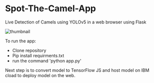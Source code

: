 # Spot-The-Camel-App
Live Detection of Camels using YOLOv5 in a web browser using Flask


![thumbnail](https://user-images.githubusercontent.com/93127443/200124680-aa3d3856-0e9e-44e1-bbfa-87bb9d9c807a.png)


To run the app:

- Clone repository
- Pip install requirments.txt
- run the command 'python app.py' 

Next step is to convert model to TensorFlow JS and host model on IBM cload to deploy model on the web.
